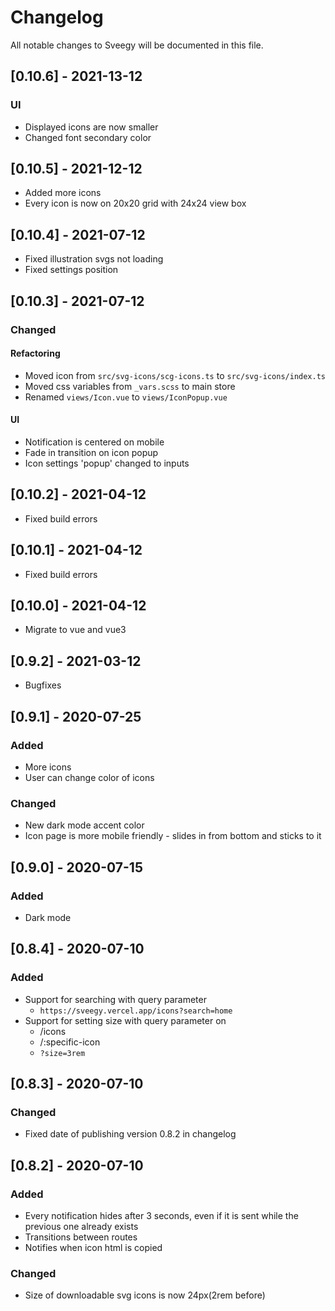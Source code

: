 # Changelog

All notable changes to Sveegy will be documented in this file.

## [0.10.6] - 2021-13-12

### UI

- Displayed icons are now smaller
- Changed font secondary color

## [0.10.5] - 2021-12-12

- Added more icons
- Every icon is now on 20x20 grid with 24x24 view box

## [0.10.4] - 2021-07-12

- Fixed illustration svgs not loading
- Fixed settings position

## [0.10.3] - 2021-07-12

### Changed

#### Refactoring

- Moved icon from `src/svg-icons/scg-icons.ts` to `src/svg-icons/index.ts`
- Moved css variables from `_vars.scss` to main store
- Renamed `views/Icon.vue` to `views/IconPopup.vue`

#### UI

- Notification is centered on mobile
- Fade in transition on icon popup
- Icon settings 'popup' changed to inputs

## [0.10.2] - 2021-04-12

- Fixed build errors

## [0.10.1] - 2021-04-12

- Fixed build errors

## [0.10.0] - 2021-04-12

- Migrate to vue and vue3

## [0.9.2] - 2021-03-12

- Bugfixes

## [0.9.1] - 2020-07-25

### Added

- More icons
- User can change color of icons

### Changed

- New dark mode accent color
- Icon page is more mobile friendly - slides in from bottom and sticks to it

## [0.9.0] - 2020-07-15

### Added

- Dark mode

## [0.8.4] - 2020-07-10

### Added

- Support for searching with query parameter
  - `https://sveegy.vercel.app/icons?search=home`
- Support for setting size with query parameter on
  - /icons
  - /:specific-icon
  - `?size=3rem`

## [0.8.3] - 2020-07-10

### Changed

- Fixed date of publishing version 0.8.2 in changelog

## [0.8.2] - 2020-07-10

### Added

- Every notification hides after 3 seconds, even if it is sent while the previous one already exists
- Transitions between routes
- Notifies when icon html is copied

### Changed

- Size of downloadable svg icons is now 24px(2rem before)
